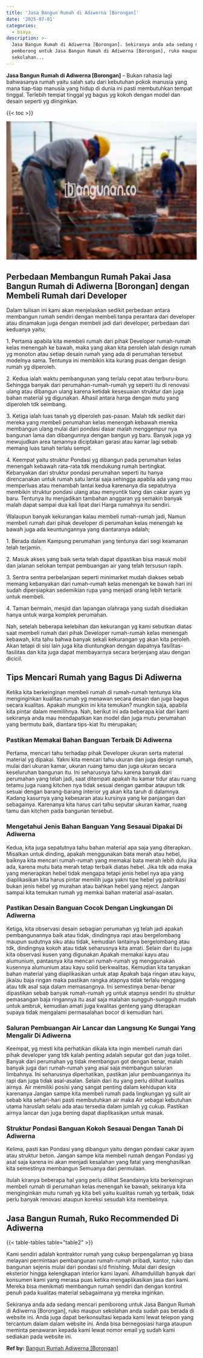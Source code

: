 ```yaml
---
title: 'Jasa Bangun Rumah di Adiwerna [Borongan]'
date: '2025-07-01'
categories:
  - biaya
description: >-
  Jasa Bangun Rumah di Adiwerna [Borongan]. Sekiranya anda ada sedang mencari
  pemborong untuk Jasa Bangun Rumah di Adiwerna [Borongan], ruko maupun
  sekolahan...
---
```


**Jasa Bangun Rumah di Adiwerna \[Borongan\]** – Bukan rahasia lagi bahwasanya rumah yaitu salah satu dari kebutuhan pokok manusia yang mana tiap-tiap manusia yang hidup di dunia ini pasti membutuhkan tempat tinggal. Terlebih tempat tinggal yg bagus yg kokoh dengan model dan desain seperti yg diinginkan.

{{< toc >}}

![Jasa Bangun Rumah di Adiwerna [Borongan]](/images/borong-bangunan-01.png)

## Perbedaan Membangun Rumah Pakai Jasa Bangun Rumah di Adiwerna \[Borongan\] dengan Membeli Rumah dari Developer

Dalam tulisan ini kami akan menjelaskan sedikit perbedaan antara membangun rumah sendiri dengan membeli tanpa perantara dari developer atau dinamakan juga dengan membeli jadi dari developer, perbedaan dari keduanya yaitu;

1\. Pertama apabila kita membeli rumah dari pihak Developer rumah-rumah kelas menengah ke bawah, maka yang akan kita peroleh ialah design rumah yg monoton atau setiap desain rumah yang ada di perumahan tersebut modelnya sama. Tentunya ini membikin kita kurang puas dengan design rumah yg diperoleh.

2\. Kedua ialah waktu pembangunan yang terlalu cepat atau terburu-buru. Sehingga banyak dari perumahan-rumah-rumah yg seperti itu di renovasi ulang atau dibangun ulang karena ketidak kesesuaian struktur dan juga bahan material yg digunakan. Alhasil antara harga dengan mutu yang diperoleh tdk seimbang.

3\. Ketiga ialah luas tanah yg diperoleh pas-pasan. Malah tdk sedikit dari mereka yang membeli perumahan kelas menengah kebawah mereka membangun ulang mulai dari pondasi dasar malah menggempur nya bangunan lama dan dibangunnya dengan bangun yg baru. Banyak juga yg mewujudkan area tamannya diciptakan garasi atau kamar lagi sebab memang luas tanah terlalu sempit.

4\. Keempat yaitu struktur Pondasi yg dibangun pada perumahan kelas menengah kebawah rata-rata tdk mendukung rumah bertingkat. Kebanyakan dari struktur pondasi perumahan seperti itu hanya direncanakan untuk rumah satu lantai saja sehingga apabila ada yang mau memperluas atau menambah lantai kedua karenanya dia sepatutnya membikin struktur pondasi ulang atau menyuntik tiang dan cakar ayam yg baru. Tentunya itu menjadikan tambahan anggaran yg semakin banyak malah dapat sampai dua kali lipat dari Harga rumahnya itu sendiri.

Walaupun banyak kekurangan kalau membeli rumah-rumah jadi, Namun membeli rumah dari pihak developer di perumahan kelas menengah ke bawah juga ada keuntungannya yang diantaranya adalah;

1\. Berada dalam Kampung perumahan yang tentunya dari segi keamanan telah terjamin.

2\. Masuk akses yang baik serta telah dapat dipastikan bisa masuk mobil dan jalanan selokan tempat pembuangan air yang telah tersusun rapih.

3\. Sentra sentra perbelanjaan seperti minimarket mudah diakses sebab memang kebanyakan dari rumah-rumah kelas menengah ke bawah hari ini sudah dipersiapkan sedemikian rupa yang menjadi orang lebih tertarik untuk membeli.

4\. Taman bermain, mesjid dan lapangan olahraga yang sudah disediakan hanya untuk warga komplek perumahan.

Nah, setelah beberapa kelebihan dan kekurangan yg kami sebutkan diatas saat membeli rumah dari pihak Developer rumah-rumah kelas menengah kebawah, kita tahu bahwa banyak sekali kekurangan yg akan kita peroleh. Akan tetapi di sisi lain juga kita diuntungkan dengan dapatnya fasilitas-fasilitas dan kita juga dapat membayarnya secara berjenjang atau dengan dicicil.

## Tips Mencari Rumah yang Bagus Di Adiwerna

Ketika kita berkeinginan membeli rumah di rumah-rumah tentunya kita menginginkan kualitas rumah yg menawan secara desain dan juga bagus secara kualitas. Apakah mungkin ini kita temukan? mungkin saja, apabila kita pintar dalam memilihnya. Nah, berikut ini ada beberapa kiat dari kami sekiranya anda mau mendapatkan kan model dan juga mutu perumahan yang bermutu baik, diantara tips-kiat Itu merupakan;

### Pastikan Memakai Bahan Banguan Terbaik Di Adiwerna

Pertama, mencari tahu terhadap pihak Developer ukuran serta material material yg dipakai. Yakni kita mencari tahu ukuran dan juga design rumah, mulai dari ukuran kamar, ukuran ruang tamu dan juga ukuran secara keseluruhan bangunan itu. Ini seharusnya tahu karena banyak dari perumahan yang telah jadi, saat ditempati apakah itu kamar tidur atau ruang tetamu juga ruang kitchen nya tidak sesuai dengan gambar ataupun tdk sesuai dengan barang-barang interior yg akan kita taruh di dalamnya. Kadang kasurnya yang kebesaran atau kursinya yang ke panjangan dan sebagainya. Karenanya kita harus cari tahu seputar ukuran kamar, ruang tamu dan kitchen pada bangunan tersebut.

### Mengetahui Jenis Bahan Banguan Yang Sesauai Dipakai Di Adiwerna

Kedua, kita juga sepatutnya tahu bahan material apa saja yang diterapkan. Misalkan untuk dinding, apakah menggunakan bata merah atau hebel, baiknya kita mencari rumah-rumah yang memakai bata merah lebih dulu jika ada, karena mutu bata merah tetap terbaik diatas hebel. Jika tdk ada maka yang menerapkan hebel tidak mengapa tetapi jenis hebel nya apa yang diaplikasikan kita harus pintar memilih juga yakni tipe hebel yg pabrikasi bukan jenis hebel yg murahan atau bahkan hebel yang reject. Jangan sampai kita temukan rumah yg memkai bahan material asal-asalan.

### Pastikan Desain Banguan Cocok Dengan Lingkungan Di Adiwerna

Ketiga, kita observasi desain sebagian perumahan yg telah jadi apakah pembangunannya baik atau tidak, dindingnya rapi atau bergelombang maupun sudutnya siku atau tidak, kemudian lantainya bergelombang atau tdk, dindingnya kokoh atau tidak seharusnya kita amati. Selain dari itu juga kita observasi kusen yang digunakan Apakah memakai kayu atau alumunium, pantasnya kita mencari rumah-rumah yg menggunakan kusennya alumunium atau kayu solid berkwalitas. Kemudian kita tanyakan bahan material yang diaplikasikan untuk atap Apakah baja ringan atau kayu, jikalau baja ringan maka pastikan rangka atapnya tidak terlalu renggang atau tdk asal saja dalam memasangnya. Ini semestinya benar-benar dipastikan sebab banyak rumah-rumah yg untuk atapnya sendiri itu struktur pemasangan baja ringannya itu asal saja malahan sungguh-sungguh mudah untuk ambruk, kemudian amati juga kwalitas genteng yang diterapkan supaya tidak mengalami permasalahan bocor di kemudian hari.

### Saluran Pembuangan Air Lancar dan Langsung Ke Sungai Yang Mengalir Di Adiwerna

Keempat, yg mesti kita perhatikan dikala kita ingin membeli rumah dari pihak developer yang tdk kalah penting adalah seputar got dan juga toilet. Banyak dari perumahan yg tidak membangun got dengan benar, malah banyak juga dari rumah-rumah yang asal saja membangun saluran limbahnya. Ini seharusnya diperhatikan, pastikan jalur pembuangannya itu rapi dan juga tidak asal-asalan. Selain dari itu yang perlu dilihat kualitas airnya. Air memiliki posisi yang sangat penting dalam kehidupan kita karenanya Jangan sampe kita membeli rumah pada lingkungan yg sulit air sebab kita sehari-hari pasti membutuhkan air maka Air sebagai kebutuhan utama haruslah selalu ada atau tersedia dalam jumlah yg cukup. Pastikan airnya lancar dan juga bening dapat diaplikasikan untuk masak.

### Struktur Pondasi Banguan Kokoh Sesauai Dengan Tanah Di Adiwerna

Kelima, pasti kan Pondasi yang dibangun yaitu dengan pondasi cakar ayam atau struktur beton. Jangan sampe kita membeli rumah dengan Pondasi yg asal saja karena ini akan menjadi kesalahan yang fatal yang menghasilkan kita semestinya membangun Semuanya dari permulaan.

Itulah kiranya beberapa hal yang perlu dilihat Seandainya kita berkeinginan membeli rumah di perumahan kelas menengah ke bawah, sekiranya kita menginginkan mutu rumah yg kita beli yaitu kualitas rumah yg terbaik, tidak perlu banyak renovasi ataupun koreksi sesudah kita membelinya.

## Jasa Bangun Rumah, Ruko Recommended Di Adiwerna

{{< table-tables table="table2" >}}

Kami sendiri adalah kontraktor rumah yang cukup berpengalaman yg biasa melayani permintaan pembangunan rumah-rumah pribadi, kantor, ruko dan bangunan sejenis mulai dari pondasi s/d finishing. Mulai dari design eksterior hingga kelengkapan interior kami layani. Alhamdulillah banyak dari konsumen kami yang merasa puas ketika mengaplikasikan jasa dari kami. Mereka bisa menikmati membangun rumah sendiri dan dengan kontrol penuh pada kualitas material sebagaimana yg mereka inginkan.

Sekiranya anda ada sedang mencari pemborong untuk Jasa Bangun Rumah di Adiwerna \[Borongan\], ruko maupun sekolahan anda sudah pas berada di website ini. Anda juga dapat berkonsultasi kepada kami lewat telepon yang tercantum dalam dalam website ini. Anda bisa bernegosiasi harga ataupun meminta penawaran kepada kami lewat nomor email yg sudah kami sediakan pada website ini.

**Ref by:** [Bangun Rumah Adiwerna [Borongan]](https://id.wikipedia.org/wiki/Bangun)
